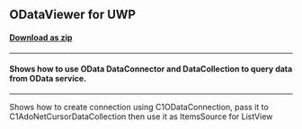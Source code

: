 ## ODataViewer for UWP
#### [Download as zip](https://downgit.github.io/#/home?url=https://github.com/GrapeCity/ComponentOne-Service-Components-Samples/tree/master/DataCollection/UWP/ODataViewer)
____
#### Shows how to use OData DataConnector and DataCollection to query data from OData service.
____
Shows how to create connection using C1ODataConnection, pass it to C1AdoNetCursorDataCollection then use it as ItemsSource for ListView
